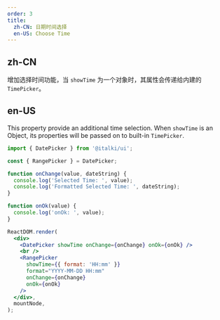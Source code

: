 ```yaml
---
order: 3
title:
  zh-CN: 日期时间选择
  en-US: Choose Time
---
```


## zh-CN

增加选择时间功能，当 `showTime` 为一个对象时，其属性会传递给内建的 `TimePicker`。

## en-US

This property provide an additional time selection. When `showTime` is an Object, its properties will be passed on to built-in `TimePicker`.

```jsx
import { DatePicker } from '@italki/ui';

const { RangePicker } = DatePicker;

function onChange(value, dateString) {
  console.log('Selected Time: ', value);
  console.log('Formatted Selected Time: ', dateString);
}

function onOk(value) {
  console.log('onOk: ', value);
}

ReactDOM.render(
  <div>
    <DatePicker showTime onChange={onChange} onOk={onOk} />
    <br />
    <RangePicker
      showTime={{ format: 'HH:mm' }}
      format="YYYY-MM-DD HH:mm"
      onChange={onChange}
      onOk={onOk}
    />
  </div>,
  mountNode,
);
```
